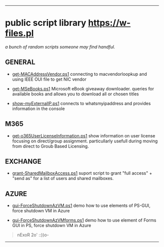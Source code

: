 **************************************************************
#  public script library https://w-files.pl

*a bunch of random scripts someone may find handful.*

## GENERAL 
  * [get-MACAddressVendor.ps1](https://github.com/nExoRek/eN-Lib/blob/master/get-MACAddressVendor.ps1) 
    connecting to macvendorloopkup and using IEEE OUI file to get NIC vendor
  
  * [get-MSeBooks.ps1](https://github.com/nExoRek/eN-Lib/blob/master/get-MSeBooks.ps1) 
    Microsoft eBook giveaway downloader. queries for available books and allows 
      you to download all or chosen titles

  * [show-myExternalIP.ps1](https://github.com/nExoRek/eN-Lib/blob/master/show-myExternalIP.ps1) 
    connects to whatsmyipaddress and provides information in the console

## M365
  * [get-o365UserLicenseInformation.ps1](https://github.com/nExoRek/eN-Lib/blob/master/get-o365UserLicenseInformation.ps1)
    show information on user license focusing on direct/group assignment. particullarly
      usefull during moving from direct to Groub Based Licensing.

## EXCHANGE
  * [grant-SharedMailboxAccess.ps1](https://github.com/nExoRek/eN-Lib/blob/master/grant-SharedMailboxAccess.ps1) 
    suport script to grant "full access" + "send as" for a list of users and shared mailboxes. 

## AZURE
  * [gui-ForceShutdownAzVM.ps1](https://github.com/nExoRek/eN-Lib/blob/master/gui-ForceShutdownAzVM.ps1)
    demo how to use elements of PS-GUI, force shutdown VM in Azure

  * [gui-ForceShutdownAzVMforms.ps1](https://github.com/nExoRek/eN-Lib/blob/master/gui-ForceShutdownAzVMforms.ps1)
    demo how to use element of Forms GUI in PS, force shutdown VM in Azure


> nExoR 2o' ::))o-
  
**************************************************************
